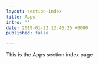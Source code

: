 ```yaml
---
layout: section-index
title: Apps
intro: ''
date: 2019-01-22 12:46:25 +0000
published: false

---
```

This is the Apps section index page